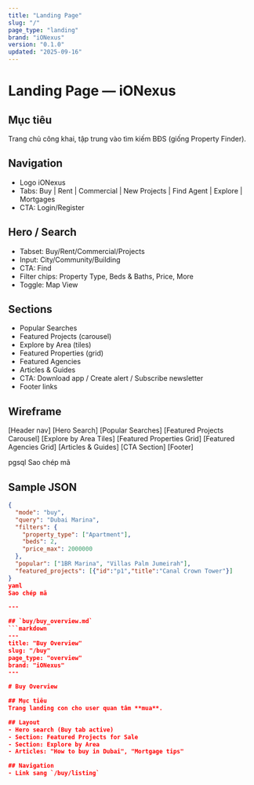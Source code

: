 ```yaml
---
title: "Landing Page"
slug: "/"
page_type: "landing"
brand: "iONexus"
version: "0.1.0"
updated: "2025-09-16"
---
```


# Landing Page — iONexus

## Mục tiêu
Trang chủ công khai, tập trung vào tìm kiếm BĐS (giống Property Finder).

## Navigation
- Logo iONexus
- Tabs: Buy | Rent | Commercial | New Projects | Find Agent | Explore | Mortgages
- CTA: Login/Register

## Hero / Search
- Tabset: Buy/Rent/Commercial/Projects
- Input: City/Community/Building
- CTA: Find
- Filter chips: Property Type, Beds & Baths, Price, More
- Toggle: Map View

## Sections
- Popular Searches
- Featured Projects (carousel)
- Explore by Area (tiles)
- Featured Properties (grid)
- Featured Agencies
- Articles & Guides
- CTA: Download app / Create alert / Subscribe newsletter
- Footer links

## Wireframe
[Header nav]
[Hero Search]
[Popular Searches]
[Featured Projects Carousel]
[Explore by Area Tiles]
[Featured Properties Grid]
[Featured Agencies Grid]
[Articles & Guides]
[CTA Section]
[Footer]

pgsql
Sao chép mã

## Sample JSON
```json
{
  "mode": "buy",
  "query": "Dubai Marina",
  "filters": {
    "property_type": ["Apartment"],
    "beds": 2,
    "price_max": 2000000
  },
  "popular": ["1BR Marina", "Villas Palm Jumeirah"],
  "featured_projects": [{"id":"p1","title":"Canal Crown Tower"}]
}
yaml
Sao chép mã

---

## `buy/buy_overview.md`
```markdown
---
title: "Buy Overview"
slug: "/buy"
page_type: "overview"
brand: "iONexus"
---

# Buy Overview

## Mục tiêu
Trang landing con cho user quan tâm **mua**.

## Layout
- Hero search (Buy tab active)
- Section: Featured Projects for Sale
- Section: Explore by Area
- Articles: "How to buy in Dubai", "Mortgage tips"

## Navigation
- Link sang `/buy/listing`
